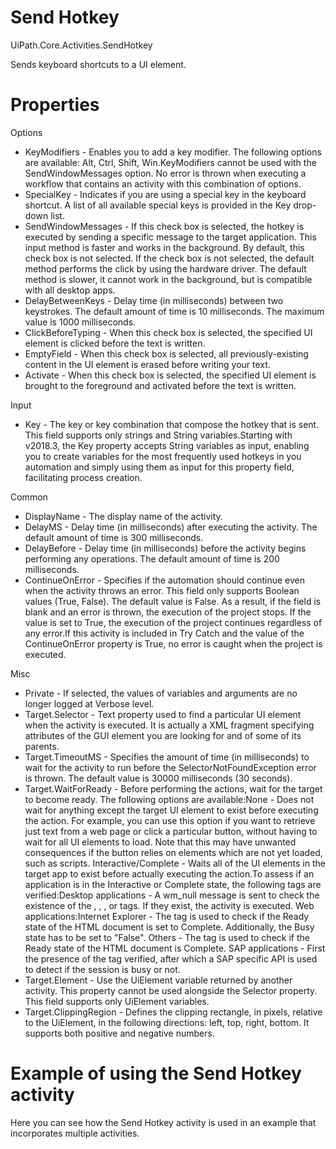 ﻿# Send Hotkey

UiPath.Core.Activities.SendHotkey

Sends keyboard shortcuts to a UI element.

# Properties

Options

* KeyModifiers - Enables you to add a key modifier. The following options are available: Alt, Ctrl, Shift, Win.KeyModifiers cannot be used with the SendWindowMessages option. No error is thrown when executing a workflow that contains an activity with this combination of options.
* SpecialKey - Indicates if you are using a special key in the keyboard shortcut. A list of all available special keys is provided in the Key drop-down list.
* SendWindowMessages - If this check box is selected, the hotkey is executed by sending a specific message to the target application. This input method is faster and works in the background. By default, this check box is not selected. If the check box is not selected, the default method performs the click by using the hardware driver. The default method is slower, it cannot work in the background, but is compatible with all desktop apps.
* DelayBetweenKeys - Delay time (in milliseconds) between two keystrokes. The default amount of time is 10 milliseconds. The maximum value is 1000 milliseconds.
* ClickBeforeTyping - When this check box is selected, the specified UI element is clicked before the text is written.
* EmptyField - When this check box is selected, all previously-existing content in the UI element is erased before writing your text.
* Activate - When this check box is selected, the specified UI element is brought to the foreground and activated before the text is written.

Input

* Key - The key or key combination that compose the hotkey that is sent. This field supports only strings and String variables.Starting with v2018.3, the Key property accepts String variables as input, enabling you to create variables for the most frequently used hotkeys in you automation and simply using them as input for this property field, facilitating process creation.

Common

* DisplayName - The display name of the activity.
* DelayMS - Delay time (in milliseconds) after executing the activity. The default amount of time is 300 milliseconds.
* DelayBefore - Delay time (in milliseconds) before the activity begins performing any operations. The default amount of time is 200 milliseconds.
* ContinueOnError - Specifies if the automation should continue even when the activity throws an error. This field only supports Boolean values (True, False). The default value is False. As a result, if the field is blank and an error is thrown, the execution of the project stops. If the value is set to True, the execution of the project continues regardless of any error.If this activity is included in Try Catch and the value of the ContinueOnError property is True, no error is caught when the project is executed.

Misc

* Private - If selected, the values of variables and arguments are no longer logged at Verbose level.
* Target.Selector - Text property used to find a particular UI element when the activity is executed. It is actually a XML fragment specifying attributes of the GUI element you are looking for and of some of its parents.
* Target.TimeoutMS - Specifies the amount of time (in milliseconds) to wait for the activity to run before the SelectorNotFoundException error is thrown. The default value is 30000 milliseconds (30 seconds).
* Target.WaitForReady - Before performing the actions, wait for the target to become ready. The following options are available:None - Does not wait for anything except the target UI element to exist before executing the action. For example, you can use this option if you want to retrieve just text from a web page or click a particular button, without having to wait for all UI elements to load. Note that this may have unwanted consequences if the button relies on elements which are not yet loaded, such as scripts. Interactive/Complete - Waits all of the UI elements in the target app to exist before actually executing the action.To assess if an application is in the Interactive or Complete state, the following tags are verified:Desktop applications - A wm_null message is sent to check the existence of the <wnd>, <ctrl>, <java>, or <uia> tags. If they exist, the activity is executed. Web applications:Internet Explorer - The <webctrl> tag is used to check if the Ready state of the HTML document is set to Complete. Additionally, the Busy state has to be set to "False". Others - The <webctrl> tag is used to check if the Ready state of the HTML document is Complete. SAP applications - First the presence of the <wnd> tag verified, after which a SAP specific API is used to detect if the session is busy or not.
* Target.Element - Use the UiElement variable returned by another activity. This property cannot be used alongside the Selector property. This field supports only UiElement variables.
* Target.ClippingRegion - Defines the clipping rectangle, in pixels, relative to the UiElement, in the following directions: left, top, right, bottom. It supports both positive and negative numbers.

# Example of using the Send Hotkey activity

Here you can see how the Send Hotkey activity is used in an example that incorporates multiple activities.
